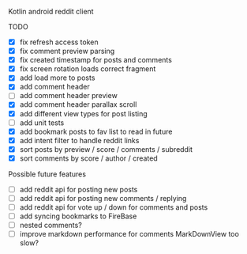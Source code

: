 Kotlin android reddit client

TODO
- [X] fix refresh access token
- [X] fix comment preview parsing
- [X] fix created timestamp for posts and comments
- [X] fix screen rotation loads correct fragment
- [X] add load more to posts
- [X] add comment header
- [ ] add comment header preview
- [X] add comment header parallax scroll
- [X] add different view types for post listing
- [ ] add unit tests
- [X] add bookmark posts to fav list to read in future
- [X] add intent filter to handle reddit links
- [X] sort posts by preview / score / comments / subreddit
- [X] sort comments by score / author / created

Possible future features
- [ ] add reddit api for posting new posts
- [ ] add reddit api for posting new comments / replying
- [ ] add reddit api for vote up / down for comments and posts
- [ ] add syncing bookmarks to FireBase
- [ ] nested comments?
- [ ] improve markdown performance for comments MarkDownView too slow?
